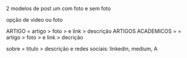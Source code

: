 2 modelos de post um com foto e sem foto

opção de video ou foto

ARTIGO = artigo > foto > e link > descrição
ARTIGOS ACADEMICOS = = artigo > foto > e link > decrição


sobre = titulo > descrição e redes sociais: linkedin, medium, A